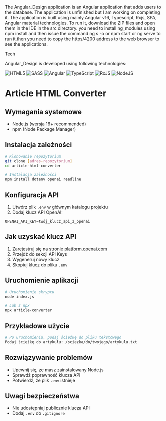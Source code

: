 The Angular_Design application is an Angular application that adds users to the database. The application is unfinished but I am working on completing it. The application is built using mainly Angular v16, Typescript, Rxjs, SPA, Angular material technologies. To run it, download the ZIP files and open them in the IDE in the src directory. you need to install ng_modules using npm install and then issue the command ng s -o or npm start or ng serve  to run it.then you need to copy the https/4200 address to the web browser to see the applications.



Tech


Angular_Design is developed using following technologies:



![HTML5](https://img.shields.io/badge/html5-%23E34F26.svg?style=for-the-badge&logo=html5&logoColor=white)   ![SASS](https://img.shields.io/badge/SASS-hotpink.svg?style=for-the-badge&logo=SASS&logoColor=white) ![Angular](https://img.shields.io/badge/angular-%23DD0031.svg?style=for-the-badge&logo=angular&logoColor=white) ![TypeScript](https://img.shields.io/badge/typescript-%23007ACC.svg?style=for-the-badge&logo=typescript&logoColor=white) ![RxJS](https://img.shields.io/badge/rxjs-%23B7178C.svg?style=for-the-badge&logo=reactivex&logoColor=white) ![NodeJS](https://img.shields.io/badge/node.js-6DA55F?style=for-the-badge&logo=node.js&logoColor=white)




# Article HTML Converter

## Wymagania systemowe
- Node.js (wersja 16+ recommended)
- npm (Node Package Manager)

## Instalacja zależności
```bash
# Klonowanie repozytorium
git clone [adres-repozytorium]
cd article-html-converter

# Instalacja zależności
npm install dotenv openai readline
```

## Konfiguracja API
1. Utwórz plik `.env` w głównym katalogu projektu
2. Dodaj klucz API OpenAI:
```
OPENAI_API_KEY=twój_klucz_api_z_openai
```

## Jak uzyskać klucz API
1. Zarejestruj się na stronie [platform.openai.com](https://platform.openai.com/)
2. Przejdź do sekcji API Keys
3. Wygeneruj nowy klucz
4. Skopiuj klucz do pliku `.env`

## Uruchomienie aplikacji
```bash
# Uruchomienie skryptu
node index.js

# Lub z npx
npx article-converter
```

## Przykładowe użycie
```bash
# Po uruchomieniu, podaj ścieżkę do pliku tekstowego
Podaj ścieżkę do artykułu: /sciezka/do/twojego/artykulu.txt
```

## Rozwiązywanie problemów
- Upewnij się, że masz zainstalowany Node.js
- Sprawdź poprawność klucza API
- Potwierdź, że plik `.env` istnieje

## Uwagi bezpieczeństwa
- Nie udostępniaj publicznie klucza API
- Dodaj `.env` do `.gitignore`
